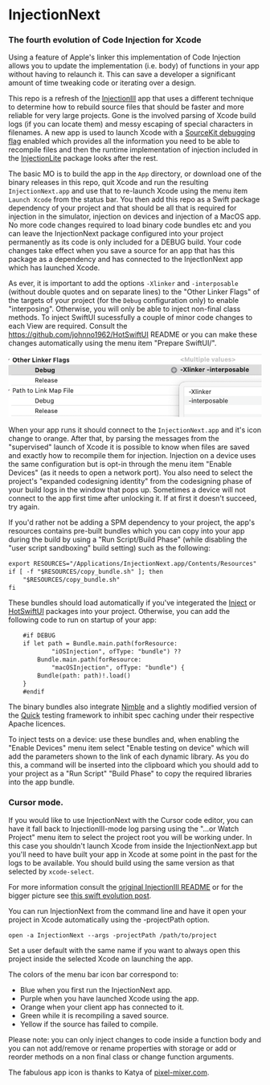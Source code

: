 # InjectionNext

### The fourth evolution of Code Injection for Xcode

Using a feature of Apple's linker this implementation of Code Injection
allows you to update the implementation (i.e. body) of functions in your
app without having to relaunch it. This can save a developer a significant
amount of time tweaking code or iterating over a design.

This repo is a refresh of the [InjectionIII](https://github.com/johnno1962/InjectionIII)
app that uses a different technique to determine how to rebuild source files
that should be faster and more reliable for very large projects. Gone is the 
involved parsing of Xcode build logs (if you can locate them) and messy 
escaping of special characters in filenames. A new app is used to launch Xcode 
with a [SourceKit debugging flag](https://www.jpsim.com/uncovering-sourcekit/) 
enabled which provides all the information you need to be able to recompile
files and then the runtime implementation of injection included in the
[InjectionLite](https://github.com/johnno1962/InjectionLite) package looks after the rest.

The basic MO is to build the app in the `App` directory, or 
download one of the binary releases in this repo, quit Xcode and run the
resulting `InjectionNext.app` and use that to re-launch Xcode using the menu item 
`Launch Xcode` from the status bar. You then add this repo as a Swift package 
dependency of your project and that should be all that is required for injection 
in the simulator, injection on devices and injection of a MacOS app. No more 
code changes required to load binary code bundles etc and you can leave 
the InjectionNext package configured into your project permanently as
its code is only included for a DEBUG build. Your code changes take effect
when you save a source for an app that has this package as a dependency
and has connected to the InjectIonNext app which has launched Xcode.

As ever, it is important to add the options `-Xlinker` and `-interposable` 
(without double quotes and on separate lines) to the "Other Linker Flags" of 
the targets of your project (for the `Debug` configuration only) to enable 
"interposing". Otherwise, you will only be able to inject non-final class methods.
To inject SwiftUI sucessfully a couple of minor code changes to each View are 
required. Consult the https://github.com/johnno1962/HotSwiftUI README or you
can make these changes automatically using the menu item "Prepare SwiftUI/".

![Icon](App/interposable.png)

When your app runs it should connect to the `InjectionNext.app` and it's icon
change to orange. After that, by parsing the messages from the "supervised"
launch of Xcode it is possible to know when files are saved and exactly how
to recompile them for injection. Injection on a device uses the same 
configuration but is opt-in through the menu item "Enable Devices"
(as it needs to open a network port). You also need to select the 
project's "expanded codesigning identity" from the codesigning
phase of your build logs in the window that pops up. Sometimes a 
device will not connect to the app first time after unlocking it.
If at first it doesn't succeed, try again.

If you'd rather not be adding a SPM dependency to your project, the app's
resources contains pre-built bundles which you can copy into your app during
the build by using a "Run Script/Build Phase" (while disabling the "user 
script sandboxing" build setting) such as the following:

```
export RESOURCES="/Applications/InjectionNext.app/Contents/Resources"
if [ -f "$RESOURCES/copy_bundle.sh" ]; then
    "$RESOURCES/copy_bundle.sh"
fi
```
These bundles should load automatically if you've integerated the
[Inject](https://github.com/krzysztofzablocki/Inject) or
[HotSwiftUI](https://github.com/johnno1962/HotSwiftUI) packages into your project. 
Otherwise, you can add the following code to run on startup of your app:

```
    #if DEBUG
    if let path = Bundle.main.path(forResource:
            "iOSInjection", ofType: "bundle") ??
        Bundle.main.path(forResource:
            "macOSInjection", ofType: "bundle") {
        Bundle(path: path)!.load()
    }
    #endif
```
The binary bundles also integrate [Nimble](https://github.com/Quick/Nimble)
and a slightly modified version of the [Quick](https://github.com/Quick/Quick) 
testing framework to inhibit spec caching under their respective Apache licences.

To inject tests on a device: use these bundles and, when enabling the
"Enable Devices" menu item select "Enable testing on device" which 
will add the parameters shown to the link of each dynamic library. 
As you do this, a command will be inserted into the clipboard which 
you should add to your project as a "Run Script" "Build Phase" to 
copy the required libraries into the app bundle.

### Cursor mode.

If you would like to use InjectionNext with the Cursor code editor,
you can have it fall back to InjectionIII-mode log parsing using
the "...or Watch Project" menu item to select the project root
you will be working under. In this case you shouldn't launch 
Xcode from inside the InjectionNext.app but you'll need to have 
built your app in Xcode at some point in the past for the logs
to be available. You should build using the same version as that 
selected by `xcode-select`.

For more information consult the [original InjectionIII README](https://github.com/johnno1962/InjectionIII)
or for the bigger picture see [this swift evolution post](https://forums.swift.org/t/weve-been-doing-it-wrong-all-this-time/72015).

You can run InjectionNext from the command line and have it open
your project in Xcode automatically using the -projectPath option.

    open -a InjectionNext --args -projectPath /path/to/project

Set a user default with the same name if you want to always open 
this project inside the selected Xcode on launching the app.

The colors of the menu bar icon bar correspond to:

* Blue when you first run the InjectionNext app.
* Purple when you have launched Xcode using the app.
* Orange when your client app has connected to it.
* Green while it is recompiling a saved source.
* Yellow if the source has failed to compile.

Please note: you can only inject changes to code inside a function body
and you can not add/remove or rename properties with storage or add or 
reorder methods on a non final class or change function arguments.

The fabulous app icon is thanks to Katya of [pixel-mixer.com](http://pixel-mixer.com/).
